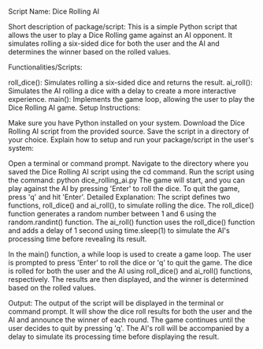 Script Name: Dice Rolling AI

Short description of package/script: This is a simple Python script that allows the user to play a Dice Rolling game against an AI opponent. It simulates rolling a six-sided dice for both the user and the AI and determines the winner based on the rolled values.

Functionalities/Scripts:

roll_dice(): Simulates rolling a six-sided dice and returns the result.
ai_roll(): Simulates the AI rolling a dice with a delay to create a more interactive experience.
main(): Implements the game loop, allowing the user to play the Dice Rolling AI game.
Setup Instructions:

Make sure you have Python installed on your system.
Download the Dice Rolling AI script from the provided source.
Save the script in a directory of your choice.
Explain how to setup and run your package/script in the user's system:

Open a terminal or command prompt.
Navigate to the directory where you saved the Dice Rolling AI script using the cd command.
Run the script using the command: python dice_rolling_ai.py
The game will start, and you can play against the AI by pressing 'Enter' to roll the dice. To quit the game, press 'q' and hit 'Enter'.
Detailed Explanation:
The script defines two functions, roll_dice() and ai_roll(), to simulate rolling the dice. The roll_dice() function generates a random number between 1 and 6 using the random.randint() function. The ai_roll() function uses the roll_dice() function and adds a delay of 1 second using time.sleep(1) to simulate the AI's processing time before revealing its result.

In the main() function, a while loop is used to create a game loop. The user is prompted to press 'Enter' to roll the dice or 'q' to quit the game. The dice is rolled for both the user and the AI using roll_dice() and ai_roll() functions, respectively. The results are then displayed, and the winner is determined based on the rolled values.

Output:
The output of the script will be displayed in the terminal or command prompt. It will show the dice roll results for both the user and the AI and announce the winner of each round. The game continues until the user decides to quit by pressing 'q'. The AI's roll will be accompanied by a delay to simulate its processing time before displaying the result.






